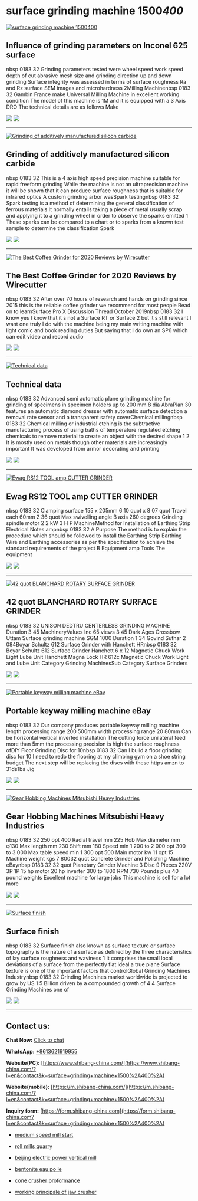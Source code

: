 # surface grinding machine 1500*400*

<a href="https://swt.shibang-china.com/?l=en&img&k=surface+grinding+machine+1500%2A400%2A" target="_blank">![surface grinding machine 1500*400*](http://static.shibang-china.com/all-800x300/1005.jpg)</a>

## Influence of grinding parameters on Inconel 625 surface
nbsp 0183 32 Grinding parameters tested were wheel speed work speed depth of cut abrasive mesh size and grinding direction up and down grinding Surface integrity was assessed in terms of surface roughness Ra and Rz surface SEM images and microhardness 2Milling Machinenbsp 0183 32 Gambin France make Universal Milling Machine in excellent working condition The model of this machine is 1M and it is equipped with a 3 Axis DRO The technical details are as follows Make


<a href="https://whatsapp.shibangsoft.com/WhatsApp.php" target="_blank" title="WhatsApp">![](http://static.shibang-china.com/icon/whatsapp.png)</a> <a href="https://swt.shibang-china.com/?l=en&icon&k=surface+grinding+machine+1500%2A400%2A" target="_blank">![](http://static.shibang-china.com/icon/chat-en.png)</a>

---

<a href="https://swt.shibang-china.com/?l=en&img&k=surface+grinding+machine+1500%2A400%2A" target="_blank">![Grinding of additively manufactured silicon carbide](http://static.shibang-china.com/all-800x300/728.jpg)</a>

## Grinding of additively manufactured silicon carbide
nbsp 0183 32 This is a 4 axis high speed precision machine suitable for rapid freeform grinding While the machine is not an ultraprecision machine it will be shown that it can produce surface roughness that is suitable for infrared optics A custom grinding arbor wasSpark testingnbsp 0183 32 Spark testing is a method of determining the general classification of ferrous materials It normally entails taking a piece of metal usually scrap and applying it to a grinding wheel in order to observe the sparks emitted 1 These sparks can be compared to a chart or to sparks from a known test sample to determine the classification Spark


<a href="https://whatsapp.shibangsoft.com/WhatsApp.php" target="_blank" title="WhatsApp">![](http://static.shibang-china.com/icon/whatsapp.png)</a> <a href="https://swt.shibang-china.com/?l=en&icon&k=surface+grinding+machine+1500%2A400%2A" target="_blank">![](http://static.shibang-china.com/icon/chat-en.png)</a>

---

<a href="https://swt.shibang-china.com/?l=en&img&k=surface+grinding+machine+1500%2A400%2A" target="_blank">![The Best Coffee Grinder for 2020 Reviews by Wirecutter](http://static.shibang-china.com/all-800x300/351.jpg)</a>

## The Best Coffee Grinder for 2020 Reviews by Wirecutter
nbsp 0183 32 After over 70 hours of research and hands on grinding since 2015 this is the reliable coffee grinder we recommend for most people Read on to learnSurface Pro X Discussion Thread October 2019nbsp 0183 32 I know yes I know that it s not a Surface RT or Surface 2 but it s still relevant I want one truly I do with the machine being my main writing machine with light comic and book reading duties But saying that I do own an SP6 which can edit video and record audio


<a href="https://whatsapp.shibangsoft.com/WhatsApp.php" target="_blank" title="WhatsApp">![](http://static.shibang-china.com/icon/whatsapp.png)</a> <a href="https://swt.shibang-china.com/?l=en&icon&k=surface+grinding+machine+1500%2A400%2A" target="_blank">![](http://static.shibang-china.com/icon/chat-en.png)</a>

---

<a href="https://swt.shibang-china.com/?l=en&img&k=surface+grinding+machine+1500%2A400%2A" target="_blank">![Technical data](http://static.shibang-china.com/all-800x300/1214.jpg)</a>

## Technical data
nbsp 0183 32 Advanced semi automatic plane grinding machine for grinding of specimens in specimen holders up to 200 mm 8 dia AbraPlan 30 features an automatic diamond dresser with automatic surface detection a removal rate sensor and a transparent safety coverChemical millingnbsp 0183 32 Chemical milling or industrial etching is the subtractive manufacturing process of using baths of temperature regulated etching chemicals to remove material to create an object with the desired shape 1 2 It is mostly used on metals though other materials are increasingly important It was developed from armor decorating and printing


<a href="https://whatsapp.shibangsoft.com/WhatsApp.php" target="_blank" title="WhatsApp">![](http://static.shibang-china.com/icon/whatsapp.png)</a> <a href="https://swt.shibang-china.com/?l=en&icon&k=surface+grinding+machine+1500%2A400%2A" target="_blank">![](http://static.shibang-china.com/icon/chat-en.png)</a>

---

<a href="https://swt.shibang-china.com/?l=en&img&k=surface+grinding+machine+1500%2A400%2A" target="_blank">![Ewag RS12 TOOL amp CUTTER GRINDER](http://static.shibang-china.com/all-800x300/87.jpg)</a>

## Ewag RS12 TOOL amp CUTTER GRINDER
nbsp 0183 32 Clamping surface 155 x 205mm 6 10 quot x 8 07 quot Travel each 60mm 2 36 quot Max swivelling angle B axis 260 degrees Grinding spindle motor 2 2 kW 3 H P MachineMethod for Installation of Earthing Strip Electrical Notes ampnbsp 0183 32 A Purpose The method is to explain the procedure which should be followed to install the Earthing Strip Earthing Wire and Earthing accessories as per the specification to achieve the standard requirements of the project B Equipment amp Tools The equipment


<a href="https://whatsapp.shibangsoft.com/WhatsApp.php" target="_blank" title="WhatsApp">![](http://static.shibang-china.com/icon/whatsapp.png)</a> <a href="https://swt.shibang-china.com/?l=en&icon&k=surface+grinding+machine+1500%2A400%2A" target="_blank">![](http://static.shibang-china.com/icon/chat-en.png)</a>

---

<a href="https://swt.shibang-china.com/?l=en&img&k=surface+grinding+machine+1500%2A400%2A" target="_blank">![42 quot BLANCHARD ROTARY SURFACE GRINDER](http://static.shibang-china.com/all-800x300/452.jpg)</a>

## 42 quot BLANCHARD ROTARY SURFACE GRINDER
nbsp 0183 32 UNISON DEDTRU CENTERLESS GRINDING MACHINE Duration 3 45 MachineryValues Inc 65 views 3 45 Dark Ages Crossbow Uttam Surface grinding machine SGM 1000 Duration 1 34 Govind Suthar 2 084Boyar Schultz 612 Surface Grinder with Hanchett HRnbsp 0183 32 Boyar Schultz 612 Surface Grinder Hanchett 6 x 12 Magnetic Chuck Work Light Lube Unit Hanchett Magna Lock HR 612c Magnetic Chuck Work Light and Lube Unit Category Grinding MachinesSub Category Surface Grinders


<a href="https://whatsapp.shibangsoft.com/WhatsApp.php" target="_blank" title="WhatsApp">![](http://static.shibang-china.com/icon/whatsapp.png)</a> <a href="https://swt.shibang-china.com/?l=en&icon&k=surface+grinding+machine+1500%2A400%2A" target="_blank">![](http://static.shibang-china.com/icon/chat-en.png)</a>

---

<a href="https://swt.shibang-china.com/?l=en&img&k=surface+grinding+machine+1500%2A400%2A" target="_blank">![Portable keyway milling machine eBay](http://static.shibang-china.com/all-800x300/111.jpg)</a>

## Portable keyway milling machine eBay
nbsp 0183 32 Our company produces portable keyway milling machine length processing range 200 500mm width processing range 20 80mm Can be horizontal vertical inverted installation The cutting force unilateral feed more than 5mm the processing precision is high the surface roughness ofDIY Floor Grinding Disc for 10nbsp 0183 32 Can I build a floor grinding disc for 10 I need to redo the flooring at my climbing gym on a shoe string budget The next step will be replacing the discs with these https amzn to 31ds1ba Jig


<a href="https://whatsapp.shibangsoft.com/WhatsApp.php" target="_blank" title="WhatsApp">![](http://static.shibang-china.com/icon/whatsapp.png)</a> <a href="https://swt.shibang-china.com/?l=en&icon&k=surface+grinding+machine+1500%2A400%2A" target="_blank">![](http://static.shibang-china.com/icon/chat-en.png)</a>

---

<a href="https://swt.shibang-china.com/?l=en&img&k=surface+grinding+machine+1500%2A400%2A" target="_blank">![Gear Hobbing Machines Mitsubishi Heavy Industries](http://static.shibang-china.com/all-800x300/1346.jpg)</a>

## Gear Hobbing Machines Mitsubishi Heavy Industries
nbsp 0183 32 250 opt 400 Radial travel mm 225 Hob Max diameter mm φ130 Max length mm 230 Shift mm 180 Speed min 1 200 to 2 000 opt 300 to 3 000 Max table speed min 1 300 opt 500 Main motor kw 11 opt 15 Machine weight kgs 7 80032 quot Concrete Grinder and Polishing Machine eBaynbsp 0183 32 32 quot Planetary Grinder Machine 3 Disc 9 Pieces 220V 3P 1P 15 hp motor 20 hp inverter 300 to 1800 RPM 730 Pounds plus 40 pound weights Excellent machine for large jobs This machine is sell for a lot more


<a href="https://whatsapp.shibangsoft.com/WhatsApp.php" target="_blank" title="WhatsApp">![](http://static.shibang-china.com/icon/whatsapp.png)</a> <a href="https://swt.shibang-china.com/?l=en&icon&k=surface+grinding+machine+1500%2A400%2A" target="_blank">![](http://static.shibang-china.com/icon/chat-en.png)</a>

---

<a href="https://swt.shibang-china.com/?l=en&img&k=surface+grinding+machine+1500%2A400%2A" target="_blank">![Surface finish](http://static.shibang-china.com/all-800x300/1421.jpg)</a>

## Surface finish
nbsp 0183 32 Surface finish also known as surface texture or surface topography is the nature of a surface as defined by the three characteristics of lay surface roughness and waviness 1 It comprises the small local deviations of a surface from the perfectly flat ideal a true plane Surface texture is one of the important factors that controlGlobal Grinding Machines Industrynbsp 0183 32 Grinding Machines market worldwide is projected to grow by US 1 5 Billion driven by a compounded growth of 4 4 Surface Grinding Machines one of


<a href="https://whatsapp.shibangsoft.com/WhatsApp.php" target="_blank" title="WhatsApp">![](http://static.shibang-china.com/icon/whatsapp.png)</a> <a href="https://swt.shibang-china.com/?l=en&icon&k=surface+grinding+machine+1500%2A400%2A" target="_blank">![](http://static.shibang-china.com/icon/chat-en.png)</a>

---
## Contact us:

**Chat Now:** [Click to chat](https://swt.shibang-china.com?l=en&contact&k=surface+grinding+machine+1500%2A400%2A)

**WhatsApp:**  [+8613621919955](https://whatsapp.shibangsoft.com/WhatsApp.php)

**Website(PC):** [https://www.shibang-china.com/](https://www.shibang-china.com/?l=en&contact&k=surface+grinding+machine+1500%2A400%2A)

**Website(mobile):** [https://m.shibang-china.com/](https://m.shibang-china.com/?l=en&contact&k=surface+grinding+machine+1500%2A400%2A)

**Inquiry form:** [https://form.shibang-china.com](https://form.shibang-china.com?l=en&contact&k=surface+grinding+machine+1500%2A400%2A)

* [medium speed mill start](../168/medium%20speed%20mill%20start.md)

* [roll mills quarry](../163/roll%20mills%20quarry.md)

* [beijing electric power vertical mill](../169/beijing%20electric%20power%20vertical%20mill.md)

* [bentonite eau po le](../162/bentonite%20eau%20po%20le.md)

* [cone crusher proformance](../166/cone%20crusher%20proformance.md)

* [working principale of jaw crusher](../168/working%20principale%20of%20jaw%20crusher.md)